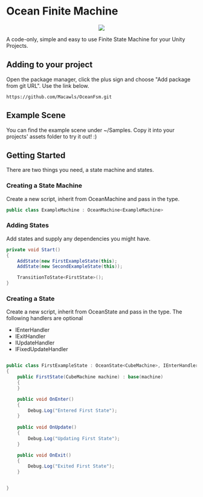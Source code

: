 ﻿# Ocean Finite Machine
<center>

![](https://i.imgur.com/foM5qZO.png)
</center>

A code-only, simple and easy to use Finite State Machine for your Unity Projects.

## Adding to your project
Open the package manager, click the plus sign and choose "Add package from git URL".
Use the link below.
```
https://github.com/Macawls/OceanFsm.git
```

## Example Scene
You can find the example scene under ~/Samples. 
Copy it into your projects' assets folder to try it out! :)



## Getting Started
There are two things you need, a state machine and states.

### Creating a State Machine
Create a new script, inherit from OceanMachine and pass in the type.

```csharp
public class ExampleMachine : OceanMachine<ExampleMachine>
```

### Adding States

Add states and supply any dependencies you might have.

```csharp
private void Start()
{
    AddState(new FirstExampleState(this);
    AddState(new SecondExampleState(this));

    TransitionToState<FirstState>();
}
```

### Creating a State

Create a new script, inherit from OceanState and pass in the type.
The following handlers are optional

* IEnterHandler
* IExitHandler
* IUpdateHandler
* IFixedUpdateHandler

```csharp

public class FirstExampleState : OceanState<CubeMachine>, IEnterHandler, IUpdateHandler, IExitHandler
{
    public FirstState(CubeMachine machine) : base(machine)
    {
    }

    public void OnEnter()
    {
        Debug.Log("Entered First State");
    }
    
    public void OnUpdate()
    {
        Debug.Log("Updating First State");
    }

    public void OnExit()
    {
        Debug.Log("Exited First State");
    }


}
```